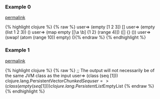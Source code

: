 ### Example 0
[permalink](#example-0)

{% highlight clojure %}
{% raw %}
user=> (empty [1 2 3])
[]
user=> (empty (list 1 2 3))
()
user=> (map empty [[\a \b] {1 2} (range 4)])
([] {} ())
user=> (swap! (atom (range 10)) empty)
(){% endraw %}
{% endhighlight %}


### Example 1
[permalink](#example-1)

{% highlight clojure %}
{% raw %}
;; The output will not necessarily be of the same JVM class as the input
user=> (class (seq [1]))
clojure.lang.PersistentVector$ChunkedSeq
user=> (class (empty (seq [1])))
clojure.lang.PersistentList$EmptyList
{% endraw %}
{% endhighlight %}


